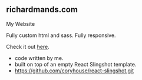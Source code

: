 ## richardmands.com

My Website

Fully custom html and sass. Fully responsive.

Check it out <a target="blank" href="https://serene-bayou-99800.herokuapp.com/">here</a>.

* code written by me.
* built on top of an empty React Slingshot template.
* https://github.com/coryhouse/react-slingshot.git
